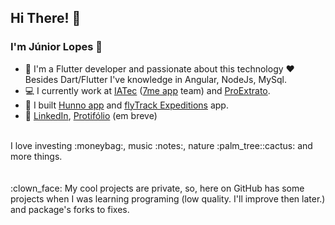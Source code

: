 ## Hi There! 👋

### I'm Júnior Lopes :cowboy_hat_face:

- :brain: I'm a Flutter developer and passionate about this technology :heart: </br>
Besides Dart/Flutter I've knowledge in Angular, NodeJs, MySql.
- :computer: I currently work at [IATec](https://iatec.com/) ([7me app](https://www.instagram.com/7me.app/) team) and [ProExtrato](https://proextrato.com.br/).
- :iphone: I built [Hunno app](https://play.google.com/store/apps/details?id=com.hunno.hunno_app) and [flyTrack Expeditions](https://www.instagram.com/flytrack.expeditions) app. 
- :link: [LinkedIn](https://www.linkedin.com/in/junior-lps/), [Protifólio](https://juniorlpes.github.io/) (em breve)

</br>
I love investing :moneybag:, music :notes:, nature :palm_tree::cactus: and more things.

</br>
</br>
</br>
:clown_face: My cool projects are private, so, here on GitHub has some projects when I was learning programing (low quality. I'll improve then later.) and package's forks to fixes.
